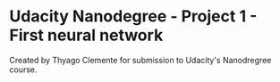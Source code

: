 # Udacity Nanodegree - Project 1 - First neural network
Created by Thyago Clemente for submission to Udacity's Nanodregree course.



